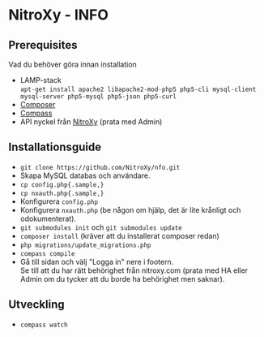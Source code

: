 NitroXy - INFO
===================================================

## Prerequisites

Vad du behöver göra innan installation

* LAMP-stack  
`apt-get install apache2 libapache2-mod-php5 php5-cli mysql-client mysql-server php5-mysql php5-json php5-curl`
* [Composer](https://getcomposer.org/)
* [Compass](http://compass-style.org/)
* API nyckel från [NitroXy](https://nitroxy.com) (prata med Admin)

## Installationsguide

* `git clone https://github.com/NitroXy/nfo.git`
* Skapa MySQL databas och användare.
* `cp config.php{.sample,}`
* `cp nxauth.php{.sample,}`
* Konfigurera `config.php`
* Konfigurera `nxauth.php` (be någon om hjälp, det är lite krånligt och odokumenterat).
* `git submodules init` och `git submodules update`
* `composer install` (kräver att du installerat composer redan)
* `php migrations/update_migrations.php`
* `compass compile`
* Gå till sidan och välj "Logga in" nere i footern.  
Se till att du har rätt behörighet från nitroxy.com (prata med HA eller Admin om du tycker att du borde ha behörighet men saknar).

## Utveckling

* `compass watch`
